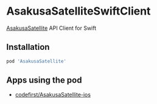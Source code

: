 # AsakusaSatelliteSwiftClient
[AsakusaSatellite](https://github.com/codefirst/AsakusaSatellite) API Client for Swift

## Installation

```ruby
pod 'AsakusaSatellite'
```

## Apps using the pod

* [codefirst/AsakusaSatellite-ios](https://github.com/codefirst/AsakusaSatellite-ios)
